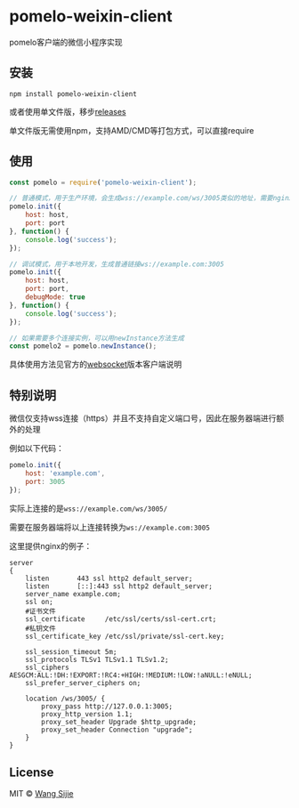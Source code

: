 # pomelo-weixin-client

pomelo客户端的微信小程序实现

## 安装

```
npm install pomelo-weixin-client
```

或者使用单文件版，移步[releases](https://github.com/wangsijie/pomelo-weixin-client/releases)

单文件版无需使用npm，支持AMD/CMD等打包方式，可以直接require

## 使用

```js
const pomelo = require('pomelo-weixin-client');

// 普通模式，用于生产环境，会生成wss://example.com/ws/3005类似的地址，需要nginx支持
pomelo.init({
    host: host,
    port: port
}, function() {
    console.log('success');
});

// 调试模式，用于本地开发，生成普通链接ws://example.com:3005
pomelo.init({
    host: host,
    port: port,
    debugMode: true
}, function() {
    console.log('success');
});

// 如果需要多个连接实例，可以用newInstance方法生成
const pomelo2 = pomelo.newInstance();
```

具体使用方法见官方的[websocket](https://github.com/pomelonode/pomelo-jsclient-websocket)版本客户端说明

## 特别说明

微信仅支持wss连接（https）并且不支持自定义端口号，因此在服务器端进行额外的处理

例如以下代码：

```js
pomelo.init({
    host: 'example.com',
    port: 3005
});
```

实际上连接的是```wss://example.com/ws/3005/```

需要在服务器端将以上连接转换为```ws://example.com:3005```

这里提供nginx的例子：

```nginx
server
{
    listen       443 ssl http2 default_server;
    listen       [::]:443 ssl http2 default_server;
    server_name example.com;
    ssl on;
    #证书文件
    ssl_certificate     /etc/ssl/certs/ssl-cert.crt;
    #私钥文件
    ssl_certificate_key /etc/ssl/private/ssl-cert.key;

    ssl_session_timeout 5m;
    ssl_protocols TLSv1 TLSv1.1 TLSv1.2;
    ssl_ciphers AESGCM:ALL:!DH:!EXPORT:!RC4:+HIGH:!MEDIUM:!LOW:!aNULL:!eNULL;
    ssl_prefer_server_ciphers on;

    location /ws/3005/ {
        proxy_pass http://127.0.0.1:3005;
        proxy_http_version 1.1;
        proxy_set_header Upgrade $http_upgrade;
        proxy_set_header Connection "upgrade";
    }
}
```

## License

MIT © [Wang Sijie](http://sijie.wang)
